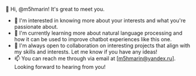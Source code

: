 👋 Hi, @m5hmarin! It's great to meet you.

- 👀 I'm interested in knowing more about your interests and what you're passionate about. 
- 🌱 I'm currently learning more about natural language processing and how it can be used to improve chatbot experiences like this one.
- 💞️ I'm always open to collaboration on interesting projects that align with my skills and interests. Let me know if you have any ideas!
- 📫 You can reach me through via email at [m5hmarin@yandex.ru]. Looking forward to hearing from you!
